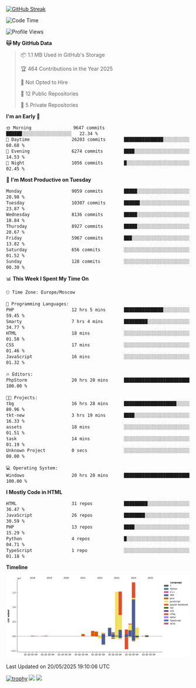 [![GitHub Streak](https://github-readme-streak-stats.herokuapp.com/?user=yogik10)](https://git.io/streak-stats)
<!--START_SECTION:waka-->
![Code Time](http://img.shields.io/badge/Code%20Time-1%2C334%20hrs%2053%20mins-blue)

![Profile Views](http://img.shields.io/badge/Profile%20Views-0-blue)

**🐱 My GitHub Data** 

> 📦 1.1 MB Used in GitHub's Storage 
 > 
> 🏆 464 Contributions in the Year 2025
 > 
> 🚫 Not Opted to Hire
 > 
> 📜 12 Public Repositories 
 > 
> 🔑 5 Private Repositories 
 > 
**I'm an Early 🐤** 

```text
🌞 Morning                9647 commits        ██████░░░░░░░░░░░░░░░░░░░   22.34 % 
🌆 Daytime                26203 commits       ███████████████░░░░░░░░░░   60.68 % 
🌃 Evening                6274 commits        ████░░░░░░░░░░░░░░░░░░░░░   14.53 % 
🌙 Night                  1056 commits        █░░░░░░░░░░░░░░░░░░░░░░░░   02.45 % 
```
📅 **I'm Most Productive on Tuesday** 

```text
Monday                   9059 commits        █████░░░░░░░░░░░░░░░░░░░░   20.98 % 
Tuesday                  10307 commits       ██████░░░░░░░░░░░░░░░░░░░   23.87 % 
Wednesday                8136 commits        █████░░░░░░░░░░░░░░░░░░░░   18.84 % 
Thursday                 8927 commits        █████░░░░░░░░░░░░░░░░░░░░   20.67 % 
Friday                   5967 commits        ███░░░░░░░░░░░░░░░░░░░░░░   13.82 % 
Saturday                 656 commits         ░░░░░░░░░░░░░░░░░░░░░░░░░   01.52 % 
Sunday                   128 commits         ░░░░░░░░░░░░░░░░░░░░░░░░░   00.30 % 
```


📊 **This Week I Spent My Time On** 

```text
🕑︎ Time Zone: Europe/Moscow

💬 Programming Languages: 
PHP                      12 hrs 5 mins       ███████████████░░░░░░░░░░   59.45 % 
Smarty                   7 hrs 4 mins        █████████░░░░░░░░░░░░░░░░   34.77 % 
HTML                     18 mins             ░░░░░░░░░░░░░░░░░░░░░░░░░   01.50 % 
CSS                      17 mins             ░░░░░░░░░░░░░░░░░░░░░░░░░   01.46 % 
JavaScript               16 mins             ░░░░░░░░░░░░░░░░░░░░░░░░░   01.32 % 

🔥 Editors: 
PhpStorm                 20 hrs 20 mins      █████████████████████████   100.00 % 

🐱‍💻 Projects: 
tbg                      16 hrs 28 mins      ████████████████████░░░░░   80.96 % 
tkt-new                  3 hrs 19 mins       ████░░░░░░░░░░░░░░░░░░░░░   16.33 % 
assets                   18 mins             ░░░░░░░░░░░░░░░░░░░░░░░░░   01.51 % 
task                     14 mins             ░░░░░░░░░░░░░░░░░░░░░░░░░   01.19 % 
Unknown Project          0 secs              ░░░░░░░░░░░░░░░░░░░░░░░░░   00.00 % 

💻 Operating System: 
Windows                  20 hrs 20 mins      █████████████████████████   100.00 % 
```

**I Mostly Code in HTML** 

```text
HTML                     31 repos            █████████░░░░░░░░░░░░░░░░   36.47 % 
JavaScript               26 repos            ████████░░░░░░░░░░░░░░░░░   30.59 % 
PHP                      13 repos            ████░░░░░░░░░░░░░░░░░░░░░   15.29 % 
Python                   4 repos             █░░░░░░░░░░░░░░░░░░░░░░░░   04.71 % 
TypeScript               1 repo              ░░░░░░░░░░░░░░░░░░░░░░░░░   01.18 % 
```



**Timeline**

![Lines of Code chart](https://raw.githubusercontent.com/Yogik10/Yogik10/main/assets/bar_graph.png)


 Last Updated on 20/05/2025 19:10:06 UTC
<!--END_SECTION:waka-->
[![trophy](https://github-profile-trophy.vercel.app/?username=yogik10)](https://github.com/ryo-ma/github-profile-trophy)
![](https://github-profile-summary-cards.vercel.app/api/cards/profile-details?username=yogik10&theme=solarized_dark)
![](https://github-profile-summary-cards.vercel.app/api/cards/most-commit-language?username=yogik10&theme=solarized_dark)


